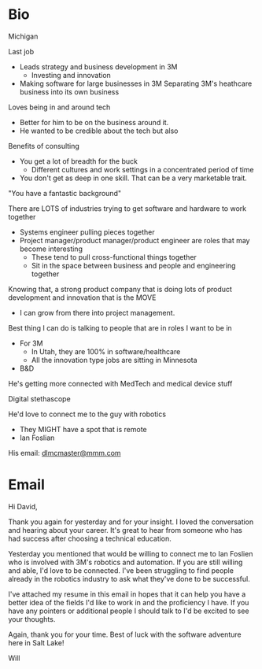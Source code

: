 # Bio
Michigan

Last job
- Leads strategy and business development in 3M
	- Investing and innovation
- Making software for large businesses in 3M
Separating 3M's heathcare business into its own business

Loves being in and around tech
- Better for him to be on the business around it. 
- He wanted to be credible about the tech but also 


Benefits of consulting
- You get a lot of breadth for the buck 
	- Different cultures and work settings in a concentrated period of time
- You don't get as deep in one skill. That can be a very marketable trait. 

"You have a fantastic background"

There are LOTS of industries trying to get software and hardware to work together
- Systems engineer pulling pieces together
- Project manager/product manager/product engineer are roles that may become interesting
	- These tend to pull cross-functional things together
	- Sit in the space between business and people and engineering together

Knowing that, a strong product company that is doing lots of product development and innovation that is the MOVE
- I can grow from there into project management. 

Best thing I can do is talking to people that are in roles I want to be in
- For 3M
	- In Utah, they are 100% in software/healthcare
	- All the innovation type jobs are sitting in Minnesota
- B&D


He's getting more connected with MedTech and medical device stuff

Digital stethascope

He'd love to connect me to the guy with robotics
- They MIGHT have a spot that is remote
- Ian Foslian 

His email: dlmcmaster@mmm.com


# Email
Hi David,

Thank you again for yesterday and for your insight. I loved the conversation and hearing about your career. It's great to hear from someone who has had success after choosing a technical education.

Yesterday you mentioned that would be willing to connect me to Ian Foslien who is involved with 3M's robotics and automation. If you are still willing and able, I'd love to be connected. I've been struggling to find people already in the robotics industry to ask what they've done to be successful.

I've attached my resume in this email in hopes that it can help you have a better idea of the fields I'd like to work in and the proficiency I have. If you have any pointers or additional people I should talk to I'd be excited to see your thoughts. 

Again, thank you for your time. Best of luck with the software adventure here in Salt Lake!

Will